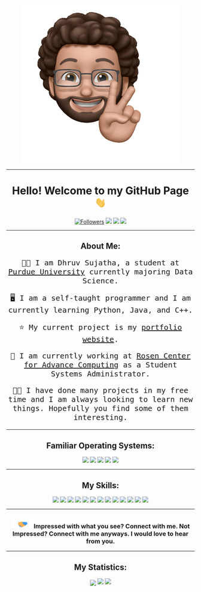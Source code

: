 <!--Preconnect Fonts-->
<link rel="preconnect" href="https://fonts.googleapis.com">
<link rel="preconnect" href="https://fonts.gstatic.com" crossorigin>
<link href="https://fonts.googleapis.com/css2?family=Inconsolata&family=Montserrat:wght@300;700&display=swap" rel="stylesheet">


<div align="center">
    <img src="public/img/dhruv.png" alt="memoji"/>
</div>

---

<h1 align="center"> Hello! Welcome to my GitHub Page <img src="public/img/wave.gif" width=30px> </h1>

<div align="center">
<a href="https://github.com/dhruvsujatha?tab=followers"><img src="https://img.shields.io/github/followers/dhruvsujatha?logo=github&style=for-the-badge" alt="Followers"></a>
<a href="https://instagram.com/dhruvsujatha"><img src="https://img.shields.io/badge/INSTAGRAM-E4405F?logo=instagram&logoColor=white&style=for-the-badge"></a>
<a href="https://www.linkedin.com/in/dhruvsujatha/"><img src="https://img.shields.io/badge/LinkedIn-0A66C2?logo=linkedin&logoColor=white&style=for-the-badge"></a>
<a href="mailto:luberrdhruv@gmail.com"><img src="https://img.shields.io/badge/GMAIL-EA4335?logo=gmail&logoColor=white&style=for-the-badge"></a>
</div>


---

<h2 align="center">About Me:</h2>
<p style="font-size: 20px; font-family:Inconsolata, monospace" align="center"> 👋🏽 I am Dhruv Sujatha, a student at <a href="https://purdue.edu">Purdue University</a>  currently majoring Data Science.</p>
<p style="font-size: 20px; font-family:Inconsolata, monospace" align="center"> 🖥 I am a self-taught programmer and I am currently learning Python, Java, and C++.</p>
<p style="font-size: 20px; font-family:Inconsolata, monospace" align="center"> ⭐️ My current project is my <a href="https://dsujatha.xyz">portfolio website</a>.</p>
<p style="font-size: 20px; font-family:Inconsolata, monospace" align="center"> 👔 I am currently working at <a href="https://rcac.purdue.edu">Rosen Center for Advance Computing</a> as a Student Systems Administrator.</p>
<p style="font-size: 20px; font-family:Inconsolata, monospace" align="center"> 🤞🏽 I have done many projects in my free time and I am always looking to learn new things. Hopefully you find some of them interesting.</p>

---
<div align="center">
<h2>Familiar Operating Systems:</h2>
<a href="https://centos.org"><img src="https://img.shields.io/badge/CENT OS-262577?logo=centos&logoColor=white&style=for-the-badge"></a>
<a href="https://ubuntu.com/"><img src="https://img.shields.io/badge/UBUNTU-E95420?logo=ubuntu&logoColor=white&style=for-the-badge"></a>
<a href="https://pop.system76.com/"><img src="https://img.shields.io/badge/POP!_OS-48B9C7?logo=popos&logoColor=white&style=for-the-badge"></a>
<a href="https://getfedora.org/"><img src="https://img.shields.io/badge/FEDORA-51A2DA?logo=fedora&logoColor=white&style=for-the-badge"></a>
<a href="https://rockylinux.org/"><img src="https://img.shields.io/badge/ROCKY LINUX-10B981?logo=rockylinux&logoColor=white&style=for-the-badge"></a>
</div>


---

<div align="center">
 <h2 align="center">My Skills:</h2>
 <a href="https://python.org"><img src="https://img.shields.io/badge/PYTHON-3776AB?logo=python&logoColor=white&style=for-the-badge"></a>
 <a href="https://java.com"><img src="https://img.shields.io/badge/JAVA-007396?logo=java&logoColor=white&style=for-the-badge"></a>
 <a href="https://jupyter.org"><img src="https://img.shields.io/badge/JUPYTER-F37626?logo=jupyter&logoColor=white&style=for-the-badge"></a>
 <a href="https://tensorflow.org"><img src="https://img.shields.io/badge/TENSORFLOW-FF6F00?logo=tensorflow&logoColor=white&style=for-the-badge"></a>
 <a href="https://arduino.cc"><img src="https://img.shields.io/badge/ARDUINO-00979D?logo=arduino&logoColor=white&style=for-the-badge"></a>
 <a href="https://www.anaconda.com/about-us"><img src="https://img.shields.io/badge/ANACONDA-44A833?logo=anaconda&logoColor=white&style=for-the-badge"></a>
 <a href="https://www.docker.com/"><img src="https://img.shields.io/badge/DOCKER-2496ED?logo=docker&logoColor=white&style=for-the-badge"></a>
 <a href="https://code.visualstudio.com/"><img src="https://img.shields.io/badge/VS Code-007ACC?logo=visualstudiocode&logoColor=white&style=for-the-badge"></a>
 <a href="https://www.proxmox.com/en/"><img src="https://img.shields.io/badge/ProxMox-E57000?logo=proxmox&logoColor=white&style=for-the-badge"></a>
 <a href="https://numpy.org/"><img src="https://img.shields.io/badge/NUMPY-013243?logo=numpy&logoColor=white&style=for-the-badge"></a>
 <a href="https://pandas.pydata.org/"><img src="https://img.shields.io/badge/PANDAS-150458?logo=pandas&logoColor=white&style=for-the-badge"></a>
 <a href="https://fastapi.tiangolo.com/"><img src="https://img.shields.io/badge/FASTAPI-009688?logo=fastapi&logoColor=white&style=for-the-badge"></a>
 <a href="https://fastapi.tiangolo.com/"><img src="https://img.shields.io/badge/OPEN SOURCE DEV-3DA639?logo=opensourceinitiative&logoColor=white&style=for-the-badge"></a>
</div>

---

<h3 align="center"><img src="public/img/handshake.gif" width=60/>Impressed with what you see? Connect with me.  Not Impressed? Connect with me anyways. I would love to hear from you.</h3>

---

<div align="center">
<h2 align="center">My Statistics:</h2>
<img align="center" src="https://activity-graph.herokuapp.com/graph?username=dhruvsujatha">
<img src="https://github-readme-stats.vercel.app/api/wakatime?username=dhruvsujatha">
<img src="https://github-readme-stats.vercel.app/api?username=dhruvsujatha">
</div>